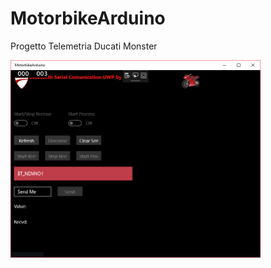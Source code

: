# MotorbikeArduino
Progetto Telemetria Ducati Monster


<img width="400" src="https://github.com/lentzlive/MotorbikeArduino/blob/master/Cattura.PNG" />
